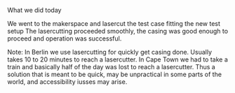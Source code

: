 What we did today

We went to the makerspace and lasercut the test case fitting the new test setup
The lasercutting proceeded smoothly, the casing was good enough to proceed and operation was successful.

Note: In Berlin we use lasercutting for quickly get casing done. Usually takes 10 to 20 minutes to reach a lasercutter.
In Cape Town we had to take a train and basically half of the day was lost to reach a lasercutter.
Thus a solution that is meant to be quick, may be unpractical in some parts of the world, and accessibility iusses may arise.
